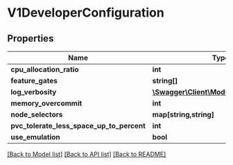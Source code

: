 # V1DeveloperConfiguration

## Properties
Name | Type | Description | Notes
------------ | ------------- | ------------- | -------------
**cpu_allocation_ratio** | **int** |  | [optional] 
**feature_gates** | **string[]** |  | [optional] 
**log_verbosity** | [**\Swagger\Client\Model\V1LogVerbosity**](V1LogVerbosity.md) |  | [optional] 
**memory_overcommit** | **int** |  | [optional] 
**node_selectors** | **map[string,string]** |  | [optional] 
**pvc_tolerate_less_space_up_to_percent** | **int** |  | [optional] 
**use_emulation** | **bool** |  | [optional] 

[[Back to Model list]](../README.md#documentation-for-models) [[Back to API list]](../README.md#documentation-for-api-endpoints) [[Back to README]](../README.md)


